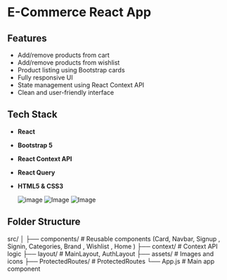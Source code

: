 
# E-Commerce React App

                                                                    
##  Features

-  Add/remove products from cart
-  Add/remove products from wishlist
-  Product listing using Bootstrap cards
-  Fully responsive UI
-  State management using React Context API
-  Clean and user-friendly interface


  ##  Tech Stack
  
- **React**
- **Bootstrap 5**
- **React Context API**
- **React Query**
- **HTML5 & CSS3**


  ![image](https://github.com/user-attachments/assets/fde15ad4-12c1-47da-9d1f-67e97628b417)
  ![Image](https://github.com/user-attachments/assets/1ddf2155-c402-4c6c-b04e-5775760f321e)
  ![Image](https://github.com/user-attachments/assets/3a921c7e-9d87-409d-b6ca-33f5c378e640)

## Folder Structure

src/ │ ├── components/ # Reusable components (Card, Navbar, Signup , Signin, Categories, Brand , Wishlist , Home ) 
├── context/ # Context API logic 
├── layout/ # MainLayout, AuthLayout
├── assets/ # Images and icons
├── ProtectedRoutes/ # ProtectedRoutes
└── App.js # Main app component

